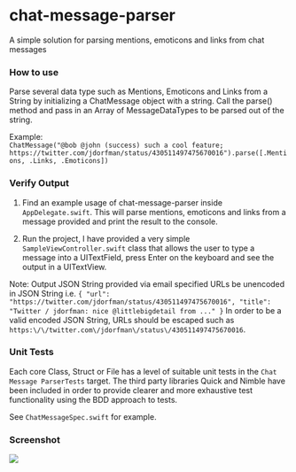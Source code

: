 # chat-message-parser
A simple solution for parsing mentions, emoticons and links from chat messages

### How to use
Parse several data type such as Mentions, Emoticons and Links from a String by initializing
a ChatMessage object with a string. Call the parse() method and pass in an Array of MessageDataTypes
to be parsed out of the string.

Example:
<br>`ChatMessage("@bob @john (success) such a cool feature; https://twitter.com/jdorfman/status/430511497475670016").parse([.Mentions, .Links, .Emoticons])`

### Verify Output

1. Find an example usage of chat-message-parser inside `AppDelegate.swift`. This will parse mentions, emoticons and links
from a message provided and print the result to the console.

2. Run the project, I have provided a very simple `SampleViewController.swift` class that allows the user to type
a message into a UITextField, press Enter on the keyboard and see the output in a UITextView.

Note: Output JSON String provided via email specified URLs be unencoded in JSON String i.e. `{ "url": "https://twitter.com/jdorfman/status/430511497475670016", "title": "Twitter / jdorfman: nice @littlebigdetail from ..." }`
In order to be a valid encoded JSON String, URLs should be escaped such as `https:\/\/twitter.com\/jdorfman\/status\/430511497475670016`.

### Unit Tests

Each core Class, Struct or File has a level of suitable unit tests in the `Chat Message ParserTests` target.
The third party libraries Quick and Nimble have been included in order to provide clearer and more exhaustive
test functionality using the BDD approach to tests.

See `ChatMessageSpec.swift` for example.

### Screenshot
<img src="http://imgur.com/VB1rQQ2.jpg" />
